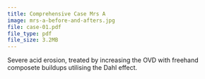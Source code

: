 ```yaml
---
title: Comprehensive Case Mrs A
image: mrs-a-before-and-afters.jpg
file: case-01.pdf
file_type: pdf
file_size: 3.2MB
---
```

Severe acid erosion, treated by increasing the OVD with freehand composete buildups utilising the Dahl effect.
